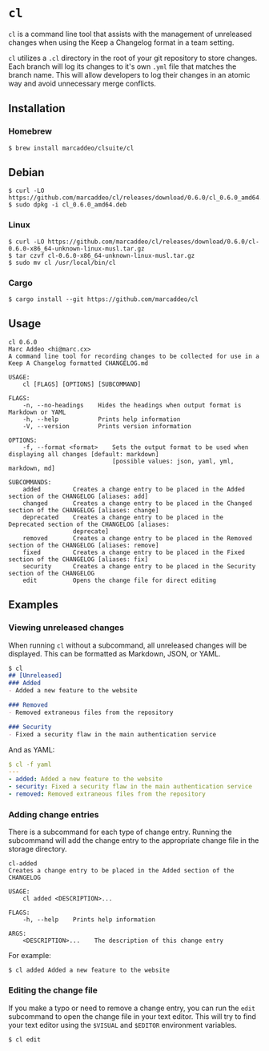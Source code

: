# `cl`
`cl` is a command line tool that assists with the management of unreleased
changes when using the Keep a Changelog format in a team setting.

`cl` utilizes a `.cl` directory in the root of your git repository to store
changes. Each branch will log its changes to it's own `.yml` file that matches
the branch name. This will allow developers to log their changes in an atomic
way and avoid unnecessary merge conflicts.

## Installation

### Homebrew
```
$ brew install marcaddeo/clsuite/cl
```

## Debian
```
$ curl -LO https://github.com/marcaddeo/cl/releases/download/0.6.0/cl_0.6.0_amd64.deb
$ sudo dpkg -i cl_0.6.0_amd64.deb
```

### Linux
```
$ curl -LO https://github.com/marcaddeo/cl/releases/download/0.6.0/cl-0.6.0-x86_64-unknown-linux-musl.tar.gz
$ tar czvf cl-0.6.0-x86_64-unknown-linux-musl.tar.gz
$ sudo mv cl /usr/local/bin/cl
```

### Cargo

```
$ cargo install --git https://github.com/marcaddeo/cl
```

## Usage
```
cl 0.6.0
Marc Addeo <hi@marc.cx>
A command line tool for recording changes to be collected for use in a Keep A Changelog formatted CHANGELOG.md

USAGE:
    cl [FLAGS] [OPTIONS] [SUBCOMMAND]

FLAGS:
    -n, --no-headings    Hides the headings when output format is Markdown or YAML
    -h, --help           Prints help information
    -V, --version        Prints version information

OPTIONS:
    -f, --format <format>    Sets the output format to be used when displaying all changes [default: markdown]
                             [possible values: json, yaml, yml, markdown, md]

SUBCOMMANDS:
    added         Creates a change entry to be placed in the Added section of the CHANGELOG [aliases: add]
    changed       Creates a change entry to be placed in the Changed section of the CHANGELOG [aliases: change]
    deprecated    Creates a change entry to be placed in the Deprecated section of the CHANGELOG [aliases:
                  deprecate]
    removed       Creates a change entry to be placed in the Removed section of the CHANGELOG [aliases: remove]
    fixed         Creates a change entry to be placed in the Fixed section of the CHANGELOG [aliases: fix]
    security      Creates a change entry to be placed in the Security section of the CHANGELOG
    edit          Opens the change file for direct editing
```

## Examples

### Viewing unreleased changes
When running `cl` without a subcommand, all unreleased changes will be
displayed. This can be formatted as Markdown, JSON, or YAML.

```markdown
$ cl
## [Unreleased]
### Added
- Added a new feature to the website

### Removed
- Removed extraneous files from the repository

### Security
- Fixed a security flaw in the main authentication service
```

And as YAML:
```yaml
$ cl -f yaml
---
- added: Added a new feature to the website
- security: Fixed a security flaw in the main authentication service
- removed: Removed extraneous files from the repository
```

### Adding change entries
There is a subcommand for each type of change entry. Running the subcommand
will add the change entry to the appropriate change file in the storage
directory.

```
cl-added
Creates a change entry to be placed in the Added section of the CHANGELOG

USAGE:
    cl added <DESCRIPTION>...

FLAGS:
    -h, --help    Prints help information

ARGS:
    <DESCRIPTION>...    The description of this change entry
```

For example:
```
$ cl added Added a new feature to the website
```

### Editing the change file
If you make a typo or need to remove a change entry, you can run the `edit`
subcommand to open the change file in your text editor. This will try to find
your text editor using the `$VISUAL` and `$EDITOR` environment variables.

```
$ cl edit
```
